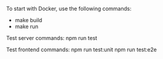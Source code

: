 To start with Docker, use the following commands:

- make build
- make run

Test server commands:
npm run test

Test frontend commands:
npm run test:unit
npm run test:e2e
